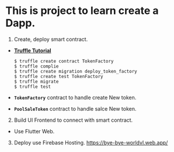 # This is project to learn create a Dapp.

1. Create, deploy smart contract.
- [**Truffle Tutorial**](https://www.trufflesuite.com/tutorial) 
  ```
  $ truffle create contract TokenFactory
  $ truffle complie
  $ truffle create migration deploy_token_factory
  $ truffle create test TokenFactory
  $ truffle migrate
  $ truffle test
  ```

- **`TokenFactory`** contract to handle create New token.

- **`PoolSaleToken`** contract to handle salce New token.

2. Build UI Frontend to connect with smart contract.
- Use Flutter Web.

3. Deploy use Firebase Hosting.
   https://bye-bye-worldvl.web.app/